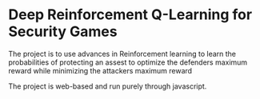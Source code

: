 # Deep Reinforcement Q-Learning for Security Games
The project is to use advances in Reinforcement learning to learn the
probabilities of protecting an assest to optimize the defenders maximum
reward while minimizing the attackers maximum reward

The project is web-based and run purely through javascript.


